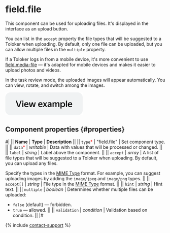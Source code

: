 # field.file

This component can be used for uploading files. It's displayed in the interface as an upload button.

You can list in the `accept` property the file types that will be suggested to a Toloker when uploading. By default, only one file can be uploaded, but you can allow multiple files in the `multiple` property.

If a Toloker logs in from a mobile device, it's more convenient to use [field.media-file](field.media-file.md) — it's adapted for mobile devices and makes it easier to upload photos and videos.

In the task review mode, the uploaded images will appear automatically. You can view, rotate, and switch among the images.

[![View example in the sandbox](../_images/buttons/view-example.svg)](https://ya.cc/t/W_WxIekd3tyzv6)

## Component properties {#properties}

#|
|| **Name** | **Type** | **Description** ||
|| `type`<span style="color: red">\*</span> | "field.file" | Set component type. ||
|| `data`<span style="color: red">\*</span> | _writable_ | Data with values that will be processed or changed. ||
|| `label` | _string_ | Label above the component. ||
|| `accept` | _array_ | A list of file types that will be suggested to a Toloker when uploading. By default, you can upload any files.

Specify the types in the [MIME Type](https://developer.mozilla.org/en-US/docs/Web/HTTP/Basics_of_HTTP/MIME_types) format. For example, you can suggest uploading images by adding the `image/jpeg` and `image/png` types. ||
|| `accept[]` | _string_ | File type in the [MIME Type](https://developer.mozilla.org/en-US/docs/Web/HTTP/Basics_of_HTTP/MIME_types) format. ||
|| `hint` | _string_ | Hint text. ||
|| `multiple` | _boolean_ | Determines whether multiple files can be uploaded:

- `false` (default) — forbidden.
- `true` — allowed. ||
  || `validation` | _condition_ | Validation based on condition. ||
  |#

{% include [contact-support](../_includes/contact-support.md) %}
